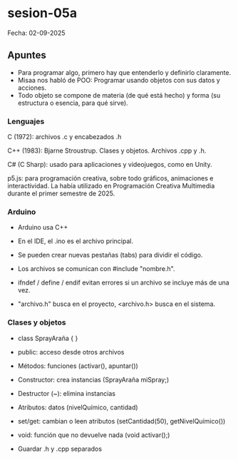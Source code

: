 # sesion-05a

Fecha: 02-09-2025

## Apuntes 

- Para programar algo, primero hay que entenderlo y definirlo claramente.
- Misaa nos habló de POO: Programar usando objetos con sus datos y acciones.
- Todo objeto se compone de materia (de qué está hecho) y forma (su estructura o esencia, para qué sirve).

### Lenguajes 

C (1972): archivos .c y encabezados .h

C++ (1983): Bjarne Stroustrup. Clases y objetos. Archivos .cpp y .h.

C# (C Sharp): usado para aplicaciones y videojuegos, como en Unity.

p5.js: para programación creativa, sobre todo gráficos, animaciones e interactividad. La había utilizado en Programación Creativa Multimedia durante el primer semestre de 2025.

### Arduino 

- Arduino usa C++
  
- En el IDE, el .ino es el archivo principal.

- Se pueden crear nuevas pestañas (tabs) para dividir el código.


- Los archivos se comunican con #include "nombre.h".


- ifndef / define / endif evitan errores si un archivo se incluye más de una vez.


- "archivo.h" busca en el proyecto, <archivo.h> busca en el sistema.

### Clases y objetos
- class SprayAraña { } 

- public: acceso desde otros archivos

- Métodos: funciones (activar(), apuntar())

- Constructor: crea instancias (SprayAraña miSpray;)

- Destructor (~): elimina instancias

- Atributos: datos (nivelQuímico, cantidad)

- set/get: cambian o leen atributos (setCantidad(50), getNivelQuímico())

- void: función que no devuelve nada (void activar();)

- Guardar .h y .cpp separados
